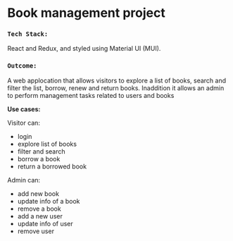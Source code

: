 # Book management project

### `Tech Stack:`

React and Redux, and styled using Material UI (MUI).

### `Outcome:`

A web applocation that allows visitors to explore a list of books, search and filter the list, borrow, renew and return books. Inaddition it allows an admin to perform management tasks related to users and books

**Use cases:**

Visitor can:

- login
- explore list of books
- filter and search
- borrow a book
- return a borrowed book

Admin can:

- add new book
- update info of a book
- remove a book
- add a new user
- update info of user
- remove user
